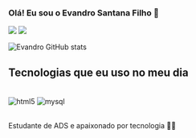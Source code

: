 ### Olá! Eu sou o Evandro Santana Filho 👋
<a href = "mailto:evandrosantana.f@gmail.com"><img src="https://img.shields.io/badge/-Gmail-%23333?style=for-the-badge&logo=gmail&logoColor=white" target="_blank"></a> <a href="https://instagram.com/evandrosantn" target="_blank"><img src="https://img.shields.io/badge/-Instagram-%23E4405F?style=for-the-badge&logo=instagram&logoColor=white" target="_blank"></a>


![Evandro GitHub stats](https://github-readme-stats.vercel.app/api?username=EvandroSFilho&show_icons=true&theme=radical)

## Tecnologias que eu uso no meu dia

<div style="display: inline_block"><br/>
 <img align="center" alt="html5"src="https://img.shields.io/badge/HTML5-E34F26?style=for-the-badge&logo=html5&logoColor=white"/>
 <img align="center" alt="mysql"src="https://img.shields.io/badge/MySQL-00000F?style=for-the-badge&logo=mysql&logoColor=white"/>
</div><br/>

Estudante de ADS e apaixonado por tecnologia 🧑‍💻
